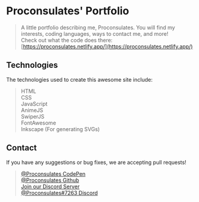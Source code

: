 # Proconsulates' Portfolio
> A little portfolio describing me, Proconsulates. You will find my interests, coding languages, ways to contact me, and more!<br/>
> Check out what the code does there: [https://proconsulates.netlify.app/](https://proconsulates.netlify.app/)

## Technologies
The technologies used to create this awesome site include:
> HTML<br/>
> CSS<br/>
> JavaScript<br/>
> AnimeJS<br/>
> SwiperJS<br/>
> FontAwesome<br/>
> Inkscape (For generating SVGs)

## Contact
If you have any suggestions or bug fixes, we are accepting pull requests!<br/>
> [@Proconsulates CodePen](https://codepen.io/proconsulates/)<br/>
> [@Proconsulates Github](https://github.com/Proconsulates/)<br/>
> [Join our Discord Server](https://discord.st/Legit_Programming)<br/>
> [@Proconsulates#7263 Discord](https://discord.com/channels/@me)<br/>

